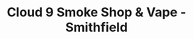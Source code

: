 ---
title: "Cloud 9 Smoke Shop & Vape - Smithfield"
url: /smithfield/cloud-9-smoke-shop-und-vape-smithfield/
shop: E-Zigaretten
---